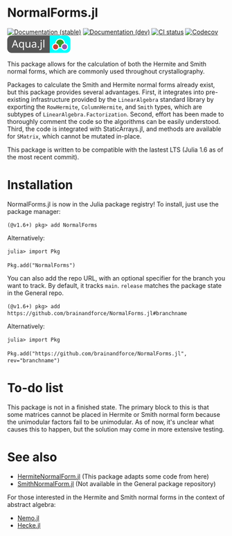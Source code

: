 # NormalForms.jl

[![Documentation (stable)][docs-stable-img]][docs-stable-url]
[![Documentation (dev)][docs-dev-img]][docs-dev-url]
[![CI status][ci-status-img]][ci-status-url]
[![Codecov][codecov-img]][codecov-url]
[![Aqua.jl][aqua-img]][aqua-url]

This package allows for the calculation of both the Hermite and Smith normal forms, which are
commonly used throughout crystallography.

Packages to calculate the Smith and Hermite normal forms already exist, but this package provides
several advantages. First, it integrates into pre-existing infrastructure provided by the
`LinearAlgebra` standard library by exporting the `RowHermite`, `ColumnHermite`, and `Smith` types,
which are subtypes of `LinearAlgebra.Factorization`. Second, effort has been made to thoroughly
comment the code so the algorithms can be easily understood. Third, the code is integrated with
StaticArrays.jl, and methods are available for `SMatrix`, which cannot be mutated in-place.

This package is written to be compatible with the lastest LTS (Julia 1.6 as of the most recent
commit).

# Installation

NormalForms.jl is now in the Julia package registry! To install, just use the package manager:
```
(@v1.6+) pkg> add NormalForms
```
Alternatively: 
```
julia> import Pkg

Pkg.add("NormalForms")
```
You can also add the repo URL, with an optional specifier for the branch you want to track. By
default, it tracks `main`. `release` matches the package state in the General repo.
```
(@v1.6+) pkg> add https://github.com/brainandforce/NormalForms.jl#branchname
```
Alternatively: 
```
julia> import Pkg

Pkg.add("https://github.com/brainandforce/NormalForms.jl", rev="branchname")
```

# To-do list

This package is not in a finished state. The primary block to this is that some matrices cannot be
placed in Hermite or Smith normal form because the unimodular factors fail to be unimodular. As of
now, it's unclear what causes this to happen, but the solution may come in more extensive testing.

# See also

* [HermiteNormalForm.jl](https://github.com/YingboMa/HermiteNormalForm.jl) (This package adapts some
code from here)
* [SmithNormalForm.jl](https://github.com/wildart/SmithNormalForm.jl) (Not available in the General
package repository)

For those interested in the Hermite and Smith normal forms in the context of abstract algebra:

* [Nemo.jl](https://github.com/Nemocas/Nemo.jl)
* [Hecke.jl](https://github.com/thofma/Hecke.jl)

[docs-stable-img]:  https://img.shields.io/badge/docs-stable-blue.svg
[docs-stable-url]:  https://brainandforce.github.io/NormalForms.jl/stable
[docs-dev-img]:     https://img.shields.io/badge/docs-dev-blue.svg
[docs-dev-url]:     https://brainandforce.github.io/NormalForms.jl/dev
[ci-status-img]:    https://github.com/brainandforce/NormalForms.jl/workflows/CI/badge.svg
[ci-status-url]:    https://github.com/brainandforce/NormalForms.jl/actions
[aqua-img]:         https://raw.githubusercontent.com/JuliaTesting/Aqua.jl/master/badge.svg
[aqua-url]:         https://github.com/JuliaTesting/Aqua.jl
[codecov-img]:      https://codecov.io/gh/brainandforce/NormalForms.jl/branch/main/graph/badge.svg
[codecov-url]:      https://codecov.io/gh/brainandforce/NormalForms.jl/
